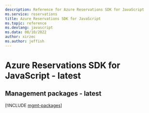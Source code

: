 ```yaml
---
description: Reference for Azure Reservations SDK for JavaScript
ms.service: reservations
title: Azure Reservations SDK for JavaScript
ms.topic: reference
ms.devlang: javascript
ms.data: 08/10/2022
author: xirzec
ms.author: jeffish
---
```

# Azure Reservations SDK for JavaScript - latest

## Management packages - latest
[!INCLUDE [mgmt-packages](reservations-mgmt-index.md)]